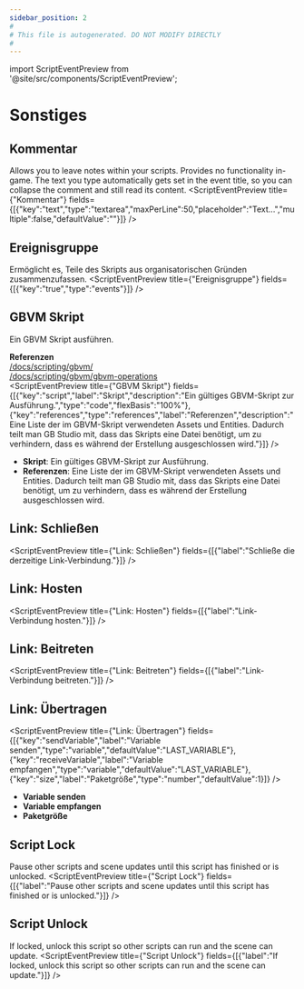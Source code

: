 ```yaml
---
sidebar_position: 2
#
# This file is autogenerated. DO NOT MODIFY DIRECTLY
#
---
```


import ScriptEventPreview from '@site/src/components/ScriptEventPreview';

# Sonstiges

## Kommentar
Allows you to leave notes within your scripts. Provides no functionality in-game. The text you type automatically gets set in the event title, so you can collapse the comment and still read its content.
<ScriptEventPreview title={"Kommentar"} fields={[{"key":"text","type":"textarea","maxPerLine":50,"placeholder":"Text...","multiple":false,"defaultValue":""}]} />


## Ereignisgruppe
Ermöglicht es, Teile des Skripts aus organisatorischen Gründen zusammenzufassen.
<ScriptEventPreview title={"Ereignisgruppe"} fields={[{"key":"true","type":"events"}]} />


## GBVM Skript
Ein GBVM Skript ausführen.

**Referenzen**  
[/docs/scripting/gbvm/](/docs/scripting/gbvm/)  
[/docs/scripting/gbvm/gbvm-operations](/docs/scripting/gbvm/gbvm-operations)  
<ScriptEventPreview title={"GBVM Skript"} fields={[{"key":"script","label":"Skript","description":"Ein gültiges GBVM-Skript zur Ausführung.","type":"code","flexBasis":"100%"},{"key":"references","type":"references","label":"Referenzen","description":"Eine Liste der im GBVM-Skript verwendeten Assets und Entities. Dadurch teilt man GB Studio mit, dass das Skripts eine Datei benötigt, um zu verhindern, dass es während der Erstellung ausgeschlossen wird."}]} />

- **Skript**: Ein gültiges GBVM-Skript zur Ausführung.  
- **Referenzen**: Eine Liste der im GBVM-Skript verwendeten Assets und Entities. Dadurch teilt man GB Studio mit, dass das Skripts eine Datei benötigt, um zu verhindern, dass es während der Erstellung ausgeschlossen wird.  

## Link: Schließen
<ScriptEventPreview title={"Link: Schließen"} fields={[{"label":"Schließe die derzeitige Link-Verbindung."}]} />


## Link: Hosten
<ScriptEventPreview title={"Link: Hosten"} fields={[{"label":"Link-Verbindung hosten."}]} />


## Link: Beitreten
<ScriptEventPreview title={"Link: Beitreten"} fields={[{"label":"Link-Verbindung beitreten."}]} />


## Link: Übertragen
<ScriptEventPreview title={"Link: Übertragen"} fields={[{"key":"sendVariable","label":"Variable senden","type":"variable","defaultValue":"LAST_VARIABLE"},{"key":"receiveVariable","label":"Variable empfangen","type":"variable","defaultValue":"LAST_VARIABLE"},{"key":"size","label":"Paketgröße","type":"number","defaultValue":1}]} />

- **Variable senden**  
- **Variable empfangen**  
- **Paketgröße**  

## Script Lock
Pause other scripts and scene updates until this script has finished or is unlocked.
<ScriptEventPreview title={"Script Lock"} fields={[{"label":"Pause other scripts and scene updates until this script has finished or is unlocked."}]} />


## Script Unlock
If locked, unlock this script so other scripts can run and the scene can update.
<ScriptEventPreview title={"Script Unlock"} fields={[{"label":"If locked, unlock this script so other scripts can run and the scene can update."}]} />


